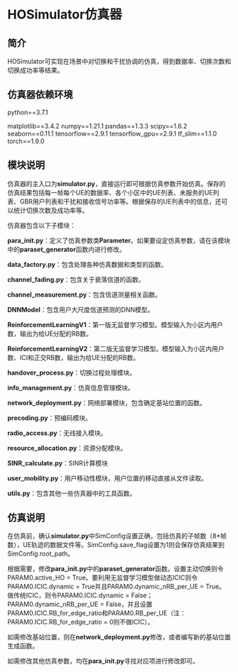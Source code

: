 # HOSimulator仿真器

## 简介

HOSimulator可实现在场景中对切换和干扰协调的仿真，得到数据率、切换次数和切换成功率等结果。



## 仿真器依赖环境

python==3.7.1

matplotlib==3.4.2
numpy==1.21.1
pandas==1.3.3
scipy==1.6.2
seaborn==0.11.1
tensorflow==2.9.1
tensorflow_gpu==2.9.1
tf_slim==1.1.0
torch==1.9.0



## 模块说明

仿真器的主入口为**simulator.py**，直接运行即可根据仿真参数开始仿真。保存的仿真结果包括每一帧每个UE的数据率、各个小区中的UE列表、未服务的UE列表、GBR用户列表和干扰和接收信号功率等。根据保存的UE列表中的信息，还可以统计切换次数及成功率等。

仿真器包含以下子模块：

**para_init.py**：定义了仿真参数类**Parameter**。如果要设定仿真参数，请在该模块中的**paraset_generator**函数内进行修改。

**data_factory.py**：包含处理各种仿真数据和类型的函数。

**channel_fading.py**：包含关于衰落信道的函数。

**channel_measurement.py**：包含信道测量相关函数。

**DNNModel**：包含用户大尺度信道预测的DNN模型。

**ReinforcementLearningV1**：第一版无监督学习模型。模型输入为小区内用户数，输出为给UE分配的RB数。

**ReinforcementLearningV2**：第二版无监督学习模型。模型输入为小区内用户数、ICI和正交RB数，输出为给UE分配的RB数。

**handover_process.py**：切换过程处理模块。

**info_management.py**：仿真信息管理模块。

**network_deployment.py**：网络部署模块，包含确定基站位置的函数。

**precoding.py**：预编码模块。

**radio_access.py**：无线接入模块。

**resource_allocation.py**：资源分配模块。

**SINR_calculate.py**：SINR计算模块

**user_mobility.py**：用户移动性模块，用户位置的移动直接从文件读取。

**utils.py**：包含其他一些仿真器中的工具函数。



## 仿真说明

在仿真前，确认**simulator.py**中SimConfig设置正确，包括仿真的子帧数（8*帧数），UE轨迹的数据文件等。SimConfig.save_flag设置为1则会保存仿真结果到SimConfig.root_path。

根据需要，修改**para_init.py**中的**paraset_generator**函数。设置主动切换则令PARAM0.active_HO = True。要利用无监督学习模型做动态ICIC则令PARAM0.ICIC.dynamic = True并且PARAM0.dynamic_nRB_per_UE = True。做传统ICIC，则令PARAM0.ICIC.dynamic = False；PARAM0.dynamic_nRB_per_UE = False，并且设置PARAM0.ICIC.RB_for_edge_ratio和PARAM0.RB_per_UE（注：PARAM0.ICIC.RB_for_edge_ratio = 0则不做ICIC）。

如需修改基站位置，则在**network_deployment.py**修改，或者编写新的基站位置生成函数。

如需修改其他仿真参数，均在**para_init.py**寻找对应项进行修改即可。